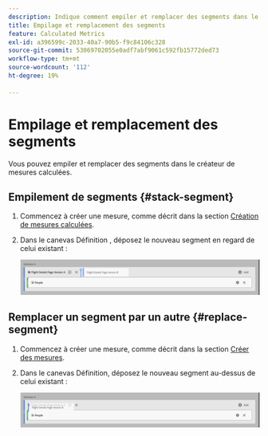 ```yaml
---
description: Indique comment empiler et remplacer des segments dans le créateur de mesures calculées.
title: Empilage et remplacement des segments
feature: Calculated Metrics
exl-id: a396599c-2033-40a7-90b5-f9c84106c328
source-git-commit: 53069702055e0adf7abf9061c592fb15772ded73
workflow-type: tm+mt
source-wordcount: '112'
ht-degree: 19%

---
```


# Empilage et remplacement des segments

Vous pouvez empiler et remplacer des segments dans le créateur de mesures calculées.

## Empilement de segments {#stack-segment}

1. Commencez à créer une mesure, comme décrit dans la section [Création de mesures calculées](/help/components/calc-metrics/cm-workflow/cm-build-metrics.md).

1. Dans le canevas Définition , déposez le nouveau segment en regard de celui existant :

   ![Zone de travail de définition affichant la mesure Visiteurs américains déposée en regard des visiteurs internationaux existants.](assets/segment-stack.png)

## Remplacer un segment par un autre {#replace-segment}

1. Commencez à créer une mesure, comme décrit dans la section [Créer des mesures](/help/components/calc-metrics/cm-workflow/cm-build-metrics.md).

1. Dans le canevas Définition, déposez le nouveau segment au-dessus de celui existant :

   ![Zone de travail de définition affichant les visiteurs américains déposés en haut de la mesure Visiteurs internationaux.](assets/segment-replace.png)
